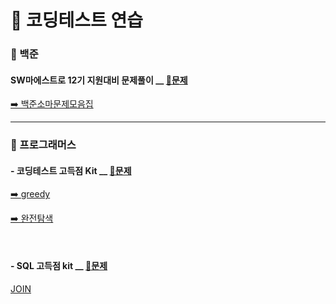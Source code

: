 # 📝 코딩테스트 연습

### 📗 백준 
#### SW마에스트로 12기 지원대비 문제풀이 __ [🔗문제](https://www.acmicpc.net/workbook/view/10475)

[➡️ 백준소마문제모음집](/백준소마문제모음집)

------


### 📘 프로그래머스
#### - 코딩테스트 고득점 Kit __ [🔗문제](https://school.programmers.co.kr/learn/challenges?tab=algorithm_practice_kit)

[➡️ greedy](/greedy)

[➡️ 완전탐색](/완전탐색)


<br/>

#### - SQL 고득점 kit __ [🔗문제](https://school.programmers.co.kr/learn/challenges?tab=sql_practice_kit)


[JOIN](sql/join/)